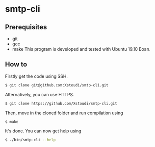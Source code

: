 # smtp-cli
## Prerequisites
* git
* gcc
* make
This program is developed and tested with Ubuntu 19.10 Eoan.

## How to
Firstly get the code using SSH.
```bash
$ git clone git@github.com:Xstoudi/smtp-cli.git
```
Alternatively, you can use HTTPS.
```bash
$ git clone https://github.com/Xstoudi/smtp-cli.git
```
Then, move in the cloned folder and run compilation using
```bash
$ make
```
It's done. You can now get help using
```bash
$ ./bin/smtp-cli --help
```
